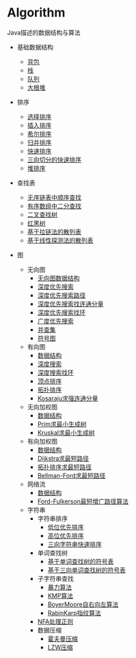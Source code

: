 # Algorithm
Java描述的数据结构与算法
- 基础数据结构
    - [背包](./abstract_data_structure/Bag.java)
    - [栈](./abstract_data_structure/Stack.java)
    - [队列](./abstract_data_structure/Queue.java)
    - [大根堆](./abstract_data_structure/MaxPQ.java)

- 排序
    - [选择排序](./sort/Selection.java)
    - [插入排序](./sort/Insertion.java)
    - [希尔排序](./sort/Shell.java)
    - [归并排序](./sort/Merge.java)
    - [快速排序](./sort/Quick.java)
    - [三向切分的快速排序](./sort/Quick3way.java)
    - [堆排序](./sort/Heap.java)
  
- 查找表
    - [无序链表中顺序查找](./abstract_data_structure/search/SequentialSearchST.java)
    - [有序数组中二分查找](./abstract_data_structure/BinarySearchST.java)
    - [二叉查找树](./abstract_data_structure/BST.java)
    - [红黑树](./abstract_data_structure/search/RedBlackBST.java)
    - [基于拉链法的散列表](./abstract_data_structure/SeparateChaningHashST.java)
    - [基于线性探测法的散列表](./abstract_data_structure/LinearProbingHashST.java)
- 图
    - 无向图
        - [无向图数据结构](./abstract_data_structure/graph/Graph.java)
        - [深度优先搜索](./abstract_data_structure/graph/DepthFirstSearch.java)
        - [深度优先搜索路径](./abstract_data_structure/graph/DepthFirstPaths.java)
        - [深度优先搜索找连通分量](./abstract_data_structure/graph/ConnectedComponent.java)
        - [深度优先搜索找环](./abstract_data_structure/graph/DepthFirstCycle.java)
        - [广度优先搜索](./abstract_data_structure/graph/BreadthFirstPaths.java)
        - [并查集](./abstract_data_structure/graph/UnionFind.java)
        - [符号图](./abstract_data_structure/graph/SymbolGraph.java)
    - 有向图
        - [数据结构](./abstract_data_structure/graph/directed/Digraph.java)
        - [深度搜索](./abstract_data_structure/graph/directed/DigraphDFS.java)
        - [深度搜索找环](./abstract_data_structure/graph/directed/DigrapgCycle.java)
        - [顶点排序](./abstract_data_structure/graph/directed/DepthFirstOrder.java)
        - [拓扑排序](./abstract_data_structure/graph/directed/Topological.java)
        - [Kosaraju求强连通分量](./abstract_data_structure/graph/directed/LosarajuSCC.java)
    - 无向加权图
        - [数据结构](./abstract_data_structure/graph/edge_weighted/EdgeWeightedGraph.java)
        - [Prim求最小生成树](./abstract_data_structure/graph/edge_weighted/PrimMST.java)
        - [Kruskal求最小生成树](./abstract_data_structure/graph/edge_weighted/KruskalMST.java)
    - 有向加权图 
        - [数据结构](./abstract_data_structure/graph/edge_weighted_directed/EdgeWeightedDigraph.java)
        - [Dijkstra求最短路径](./abstract_data_structure/graph/edge_weighted_directed/DijkstraSP.java)
        - [拓扑排序求最短路径](./abstract_data_structure/graph/edge_weighted_directed/AcyclicSP.java)
        - [Bellman-Ford求最短路径](./abstract_data_structure/graph/edge_weighted_directed/BellmanFordSP.java)
    - 网络流
        - [数据结构](./abstract_data_structure/network_flow/FlowNetwork.java)
        - [Ford-Fulkerson最短增广路径算法](./abstract_data_structure/network_flow/FlowNetwork.java)
    -  字符串
        - 字符串排序
            - [低位优先排序](./abstract_data_structure/string/LSD.java)
            - [高位优先排序](./abstract_data_structure/string/MSD.java)
            - [三向字符串快速排序](./abstract_data_structure/string/Quick3string.java)
        - 单词查找树
            - [基于单词查找树的符号表](./abstract_data_structure/string/TrieST.java)
            - [基于三向单词查找树的符号表](./abstract_data_structure/string/TST.java)
        - 子字符串查找
            - [暴力算法](./abstract_data_structure/string/search_substring/Violence.java)     
            - [KMP算法](./abstract_data_structure/string/search_substring/KMP.java)     
            - [BoyerMoore自右向左算法](./abstract_data_structure/string/search_substring/BoyerMoore.java)     
            - [RabinKarp指纹算法](./abstract_data_structure/string/search_substring/RabinKarp.java)     
        - [NFA处理正则](./abstract_data_structure/string/regex/NFA.java)
        - 数据压缩
            - [霍夫曼压缩](./abstract_data_structure/string/data_compression/Huffman.java)
            - [LZW压缩](./abstract_data_structure/string/data_compression/LZW.java)
      
            
